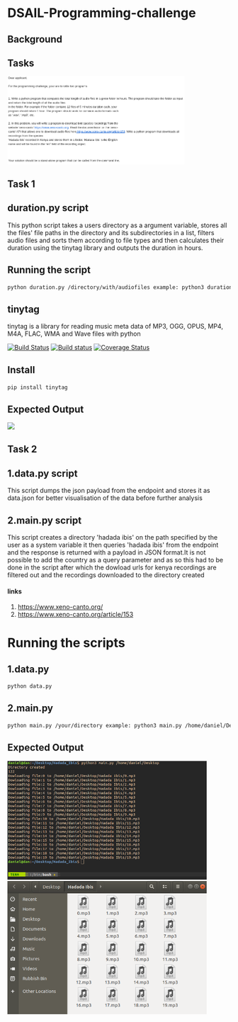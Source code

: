 # DSAIL-Programming-challenge
## Background
## Tasks
<img src="https://github.com/DanNduati/DSAIL-Programming-challenge/blob/master/challenge.png" width="400">

## Task 1
## duration.py script
This python script takes a users directory as a argument variable, stores all the files' file paths in the directory and its subdirectories in a list, filters audio files and sorts them according to file types and then calculates their duration using the tinytag library and outputs the duration in hours.
## Running the script
```bash
python duration.py /directory/with/audiofiles example: python3 duration.py /home/daniel/Desktop/dsail
```
## tinytag 
tinytag is a library for reading music meta data of MP3, OGG, OPUS, MP4, M4A, FLAC, WMA and Wave files with python

[![Build Status](https://travis-ci.org/devsnd/tinytag.png?branch=master)](https://travis-ci.org/devsnd/tinytag)
[![Build status](https://ci.appveyor.com/api/projects/status/w9y2kg97869g1edj?svg=true)](https://ci.appveyor.com/project/devsnd/tinytag)
[![Coverage Status](https://coveralls.io/repos/devsnd/tinytag/badge.png)](https://coveralls.io/r/devsnd/tinytag)

Install
-------

```pip install tinytag```

## Expected Output
<img src="https://github.com/DanNduati/DSAIL-Programming-challenge/blob/master/dan.png">

## Task 2
## 1.data.py script

This script dumps the json payload from the endpoint and stores it as data.json for better visualisation of the data before further analysis

## 2.main.py script

This script creates a directory 'hadada ibis' on the path specified by the user as a system variable it then queries 'hadada ibis' from the endpoint and the response is returned with a payload in JSON format.It is not possible to add the country as a query parameter and as so this had to be done in the script after which the dowload urls for kenya recordings are filtered out and the recordings downloaded to the directory created
#### links
1. https://www.xeno-canto.org/
2. https://www.xeno-canto.org/article/153
# Running the scripts
## 1.data.py
```bash
python data.py
```
## 2.main.py
```bash
python main.py /your/directory example: python3 main.py /home/daniel/Desktop
```
## Expected Output
<img src="https://github.com/DanNduati/DSAIL-Programming-challenge/blob/master/output.png" width="450">
<img src="https://github.com/DanNduati/DSAIL-Programming-challenge/blob/master/dir.png" width="450">
